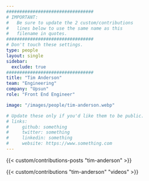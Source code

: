 ```yaml
---
#################################
# IMPORTANT:
#   Be sure to update the 2 custom/contributions
#   lines below to use the same name as this 
#   filename in quotes.
#################################
# Don't touch these settings.
type: people
layout: single
sidebar:
  exclude: true
#################################
title: "Tim Anderson"
team: "Engineering"
company: "Upsun"
role: "Front End Engineer"

image: "/images/people/tim-anderson.webp"

# Update these only if you'd like them to be public.
# links:
#     github: something
#     twitter: something
#     linkedin: something
#     website: https://www.something.com
---
```


<!-- excludeSearch -->
{{< custom/contributions-posts "tim-anderson" >}}

{{< custom/contributions "tim-anderson" "videos" >}}
<!-- /excludeSearch -->
